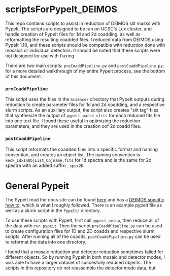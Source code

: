 # scriptsForPypeIt_DEIMOS
This repo contains scripts to assist in reduction of DEIMOS slit masks with PypeIt. The scripts are designed to be ran on UCSC's Lux cluster, and handle creation of PypeIt files for 1d and 2d coadding, as well as reformatting the resulting coadded files. I reduced data from DEIMOS using PypeIt 1.10, and these scripts should be compatible with reduction done with mosaics or individual detectors. It should be noted that these scripts were not designed for use with fluxing 

There are two main scripts: `preCoaddPipeline.py` and `postCoaddPipeline.py`; for a more detailed walkthrough of my entire PypeIt process, see the bottom of this document. 

### `preCoaddPipeline`
This script uses the files in the `Science/` directory that PypeIt outputs during reduction to create parameter files for 1d and 2d coadding, and a respective slurm scripts. As an auxiliary output, the script also creates "slit tag" files that synthesize the output of `pypeit_parse_slits` for each reduced fits file into one text file. I found these useful in optimizing the reduction parameters, and they are used in the creation oof 2d coadd files. 

### `postCoaddPipeline`
This script reformats the coadded files into a specific format and naming convention, and creates an object list. The naming convention is `keck_IdxInObjList_Objname.fits` for 1d spectra and is the same for 2d spectra with an added suffix: `_spec2D`. 

# General Pypeit
The PypeIt read the docs site can be found [here](https://pypeit.readthedocs.io) and has a [DEIMOS specific how to](https://pypeit.readthedocs.io/en/release/deimos_howto.html), which is what I roughly followed. There is an example pypeit file as well as a slurm script in the `PypeIt/` directory. 

To use these scripts with PypeIt, first call `pypeit_setup`, then reduce all of the data with `run_pypeit`. Then the script `preCoaddPipeline.py` can be used to create configuration flies for 1D and 2D coadds and respective slurm scripts. After running all of the coadds, `postCoaddPipeline.py` can be used to reformat the data into one directory. 

I found that a mosaic reduction and detector reduction sometimes failed for different objects. So by running PypeIt in both mosaic and detector modes, I was able to have a larger dataset of succesfully reduced objects. The scripts in this repository do not reassemble the detector mode data, but 

